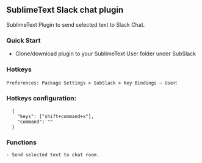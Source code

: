 ## SublimeText Slack chat plugin

SublimeText Plugin to send selected text to Slack Chat.

### Quick Start
- Clone/download plugin to your SublimeText User folder under SubSlack

### Hotkeys
`Preferences: Package Settings > SubSlack > Key Bindings – User`:


### Hotkeys configuration:

```
  {
    "keys": ["shift+command+x"],
    "command": ""
  }
```

### Functions

	- Send selected text to chat room.